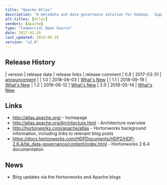 ```yaml
---
title: "Apache Atlas"
description: "A metadata and data governance solution for Hadoop.  Supports an extensible metadata model with out of the box support for Hive datasets and data lineage from Hive queries and Sqoop imports, with limited support for Falcon, Storm and Kafka.  Allows datasets and data items to be tagged (and for these tags to be used for access control by Apache Ranger), and includes support for business taxonomies as a technical preview.  Implemented as a graph based database using Titan (which by default uses HBase and Solr), with a web based user interface and a REST API for searching and visualising/retrieving metadata, and Kafka topics for the ingest of metadata (primarily from hooks in metadata sources such as Hive or Sqoop) and the publishing of metadata change events.  Donated to the Apache Foundation in May 2015 by the Hortonworks Data Governance Initiative in partnership with Aetna, Merck, Target, Schlumberger and SAS, graduating in June 2017.  Has not yet reached a v1.0 milestone, but is still under active development."
alt-titles: [Atlas]
vendors: [Apache]
type: "Commercial Open Source"
date: 2017-02-20
last_updated: 2019-06-19
version: "v2.0"
---
```

## Release History

| version | release date | release links | release comment
| 0.8 | 2017-03-31 | [announcement](http://mail-archives.apache.org/mod_mbox/www-announce/201703.mbox/%3C8634D8C3-56D3-4E13-B292-B6C51F6AD5CC%40apache.org%3E) |
| 1.0 | 2018-06-03 | [What's New](http://atlas.apache.org/1.0.0/WhatsNew-1.0.html) |
| 1.1 | 2018-09-19 | [What's New](http://atlas.apache.org/WhatsNew-1.1.html)
| 1.2 | 2019-06-12 | [What's New](http://atlas.apache.org/1.2.0/WhatsNew-1.2.html)
| 2.0 | 2019-05-14 | [What's New](http://atlas.apache.org/WhatsNew-2.0.html)

## Links

* <http://atlas.apache.org/> - homepage
* <http://atlas.apache.org/Architecture.html> - Architecture overview
* <http://hortonworks.com/apache/atlas> - Hortonworks background information, including links to relevant blog posts
* <https://docs.hortonworks.com/HDPDocuments/HDP2/HDP-2.6.4/bk_data-governance/content/index.html> - Hortonworks 2.6.4 documentation

## News

* Blog updates via the Hortonworks and Apache blogs